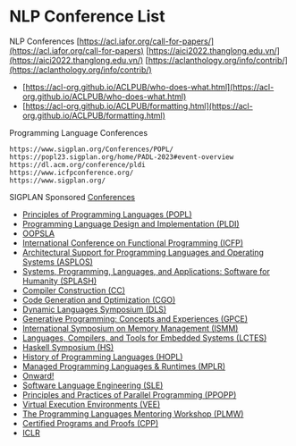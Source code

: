 # NLP Conference List

NLP Conferences
[https://acl.iafor.org/call-for-papers/](https://acl.iafor.org/call-for-papers)
[https://aici2022.thanglong.edu.vn/](https://aici2022.thanglong.edu.vn/)
[https://aclanthology.org/info/contrib/](https://aclanthology.org/info/contrib/)

- [https://acl-org.github.io/ACLPUB/who-does-what.html](https://acl-org.github.io/ACLPUB/who-does-what.html)
- [https://acl-org.github.io/ACLPUB/formatting.html](https://acl-org.github.io/ACLPUB/formatting.html)

Programming Language Conferences

```output
https://www.sigplan.org/Conferences/POPL/
https://popl23.sigplan.org/home/PADL-2023#event-overview
https://dl.acm.org/conference/pldi
https://www.icfpconference.org/
https://www.sigplan.org/
```

SIGPLAN Sponsored [Conferences](https://www.sigplan.org/Conferences/)

- [Principles of Programming Languages (POPL)](https://www.sigplan.org/Conferences/POPL)
- [Programming Language Design and Implementation (PLDI)](https://www.sigplan.org/Conferences/PLDI)
- [OOPSLA](https://www.sigplan.org/Conferences/OOPSLA)
- [International Conference on Functional Programming (ICFP)](https://www.sigplan.org/Conferences/ICFP)
- [Architectural Support for Programming Languages and Operating Systems (ASPLOS)](https://www.sigplan.org/Conferences/ASPLOS)
- [Systems, Programming, Languages, and Applications: Software for Humanity (SPLASH)](https://www.sigplan.org/Conferences/SPLASH)
- [Compiler Construction (CC)](https://conf.researchr.org/series/CC)
- [Code Generation and Optimization (CGO)](http://www.cgo.org)
- [Dynamic Languages Symposium (DLS)](https://www.sigplan.org/Conferences/DLS)
- [Generative Programming: Concepts and Experiences (GPCE)](http://program-transformation.org/Gpce)
- [International Symposium on Memory Management (ISMM)](https://www.sigplan.org/Conferences/ISMM)
- [Languages, Compilers, and Tools for Embedded Systems (LCTES)](https://www.sigplan.org/Conferences/LCTES)
- [Haskell Symposium (HS)](http://www.haskell.org/haskell-symposium/)
- [History of Programming Languages (HOPL)](https://hopl4.sigplan.org/)
- [Managed Programming Languages & Runtimes (MPLR)](https://www.sigplan.org/Conferences/MPLR)
- [Onward!](https://www.sigplan.org/Conferences/Onward)
- [Software Language Engineering (SLE)](http://www.sleconf.org/)
- [Principles and Practices of Parallel Programming (PPOPP)](https://www.sigplan.org/Conferences/PPOPP)
- [Virtual Execution Environments (VEE)](https://www.sigplan.org/Conferences/VEE)
- [The Programming Languages Mentoring Workshop (PLMW)](https://www.sigplan.org/Conferences/PLMW)
- [Certified Programs and Proofs (CPP)](https://www.sigplan.org/Conferences/CPP)
- [ICLR](https://iclr.cc/Conferences/2025)
